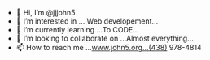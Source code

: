 - 👋 Hi, I’m @jjjohn5
- 👀 I’m interested in ... Web developement...
- 🌱 I’m currently learning ...To CODE...
- 💞️ I’m looking to collaborate on ...Almost everything...
- 📫 How to reach me ...www.john5.org...(438) 978-4814

<!---
jjjohn5/jjjohn5 is a ✨ special ✨ repository because its `README.md` (this file) appears on your GitHub profile.
You can click the Preview link to take a look at your changes.
--->
